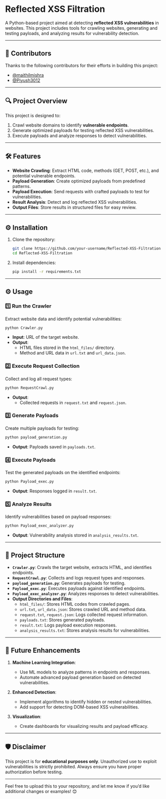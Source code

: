# Reflected XSS Filtration  

A Python-based project aimed at detecting **reflected XSS vulnerabilities** in websites. This project includes tools for crawling websites, generating and testing payloads, and analyzing results for vulnerability detection.  

---

## 👥 **Contributors**

Thanks to the following contributors for their efforts in building this project:  

- [@maithilmishra](https://github.com/maithilmishra)
- [@Piyush3012](https://github.com/Piyush3012)

---

## 🔍 **Project Overview**  

This project is designed to:  
1. Crawl website domains to identify **vulnerable endpoints**.  
2. Generate optimized payloads for testing reflected XSS vulnerabilities.  
3. Execute payloads and analyze responses to detect vulnerabilities. 

---

## 🛠️ **Features**  

- **Website Crawling**: Extract HTML code, methods (GET, POST, etc.), and potential vulnerable endpoints.  
- **Payload Generation**: Create optimized payloads from predefined patterns.  
- **Payload Execution**: Send requests with crafted payloads to test for vulnerabilities.  
- **Result Analysis**: Detect and log reflected XSS vulnerabilities.  
- **Output Files**: Store results in structured files for easy review.  

---

## ⚙️ **Installation**  

1. Clone the repository:  
   ```bash
   git clone https://github.com/your-username/Reflected-XSS-Filtration.git
   cd Reflected-XSS-Filtration
   ```

2. Install dependencies:  
   ```bash
   pip install -r requirements.txt
   ```

---


## ⚙️ **Usage**  

### 1️⃣ Run the Crawler  
Extract website data and identify potential vulnerabilities:  
```bash
python Crawler.py
```  
- **Input**: URL of the target website.  
- **Output**:  
  - HTML files stored in the `html_files/` directory.  
  - Method and URL data in `url.txt` and `url_data.json`.  

### 2️⃣ Execute Request Collection  
Collect and log all request types:  
```bash
python RequestCrawl.py
```  
- **Output**:  
  - Collected requests in `request.txt` and `request.json`.  

### 3️⃣ Generate Payloads  
Create multiple payloads for testing:  
```bash
python payload_generation.py
```  
- **Output**: Payloads saved in `payloads.txt`.  

### 4️⃣ Execute Payloads  
Test the generated payloads on the identified endpoints:  
```bash
python Payload_exec.py
```  
- **Output**: Responses logged in `result.txt`.  

### 5️⃣ Analyze Results  
Identify vulnerabilities based on payload responses:  
```bash
python Payload_exec_analyzer.py
```  
- **Output**: Vulnerability analysis stored in `analysis_results.txt`.  

---

## 📄 **Project Structure**  

- **`Crawler.py`**: Crawls the target website, extracts HTML, and identifies endpoints.  
- **`RequestCrawl.py`**: Collects and logs request types and responses.  
- **`payload_generation.py`**: Generates payloads for testing.  
- **`Payload_exec.py`**: Executes payloads against identified endpoints.  
- **`Payload_exec_analyzer.py`**: Analyzes responses to detect vulnerabilities.  
- **Output Directories and Files**:  
  - `html_files/`: Stores HTML codes from crawled pages.  
  - `url.txt`, `url_data.json`: Stores crawled URL and method data.  
  - `request.txt`, `request.json`: Logs collected request information.  
  - `payloads.txt`: Stores generated payloads.  
  - `result.txt`: Logs payload execution responses.  
  - `analysis_results.txt`: Stores analysis results for vulnerabilities.  

---

## 🚀 **Future Enhancements**  

1. **Machine Learning Integration**:  
   - Use ML models to analyze patterns in endpoints and responses.  
   - Automate advanced payload generation based on detected vulnerabilities.  

2. **Enhanced Detection**:  
   - Implement algorithms to identify hidden or nested vulnerabilities.  
   - Add support for detecting DOM-based XSS vulnerabilities.  

3. **Visualization**:  
   - Create dashboards for visualizing results and payload efficacy.  

---

## 🛡️ **Disclaimer**  

This project is for **educational purposes only**. Unauthorized use to exploit vulnerabilities is strictly prohibited. Always ensure you have proper authorization before testing.  

--- 

Feel free to upload this to your repository, and let me know if you’d like additional changes or examples! 😊
